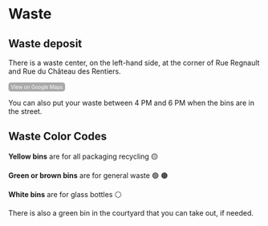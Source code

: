 # Waste #

## Waste deposit ##
There is a waste center, on the left-hand side, at the corner of Rue Regnault and Rue du Château des Rentiers.

<a href="https://maps.app.goo.gl/mkKWNtycChyLes699" style="display:inline-block; padding:3px 5px; font-size:10px; color:#fff; background-color:#AAAAAA; text-align:center; text-decoration:none; border-radius:5px;">
    View on Google Maps
</a>


You can also put your waste between 4 PM and 6 PM when the bins are in the street. 



## Waste Color Codes ##

**Yellow bins** are for all packaging recycling 🟡

**Green or brown bins**  are for general waste 🟢 🟤

**White bins**  are for glass bottles ⚪️ 


There is also a green bin in the courtyard that you can take out, if needed.
